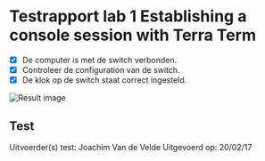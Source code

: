 # Testrapport lab 1 Establishing a console session with Terra Term


- [x] De computer is met de switch verbonden.
- [x] Controleer de configuration van de switch.
- [x] De klok op de switch staat correct ingesteld.

![Result image](http://i.imgur.com/9IMboTu.png)

## Test 

Uitvoerder(s) test: Joachim Van de Velde
Uitgevoerd op: 20/02/17

